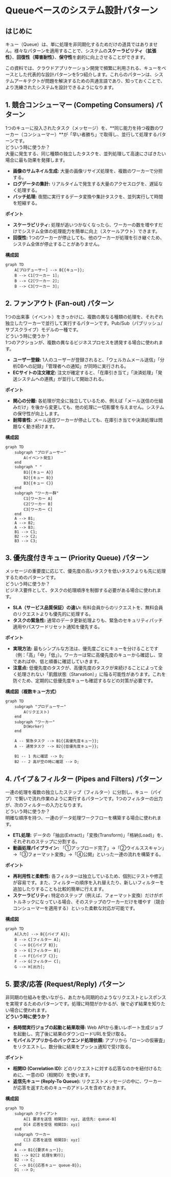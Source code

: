 # **Queueベースのシステム設計パターン**

## **はじめに**

キュー（Queue）は、単に処理を非同期化するためだけの道具ではありません。様々なパターンを適用することで、システムの**スケーラビリティ（拡張性）**、**回復性（障害耐性）**、**保守性**を劇的に向上させることができます。

この資料では、クラウドアプリケーション開発で頻繁に利用される、キューをベースとした代表的な設計パターンを5つ紹介します。これらのパターンは、システムアーキテクトが問題を解決するための共通言語であり、知っておくことで、より洗練されたシステムを設計できるようになります。

## **1. 競合コンシューマー (Competing Consumers) パターン**

1つのキューに投入されたタスク（メッセージ）を、**同じ能力を持つ複数のワーカー（コンシューマー）**が「早い者勝ち」で取得し、並行して処理するパターンです。  
どういう時に使うか？  
大量に発生する、同じ種類の独立したタスクを、並列処理して高速にさばきたい場合に最も効果を発揮します。

* **画像のサムネイル生成:** 大量の画像リサイズ処理を、複数のワーカーで分担する。  
* **ログデータの集計:** リアルタイムで発生する大量のアクセスログを、遅延なく処理する。  
* **バッチ処理:** 夜間に実行するデータ変換や集計タスクを、並列実行して時間を短縮する。

**ポイント**

* **スケーラビリティ:** 処理が追いつかなくなったら、ワーカーの数を増やすだけでシステム全体の処理能力を簡単に向上（スケールアウト）できます。  
* **回復性:** 1つのワーカーが停止しても、他のワーカーが処理を引き継ぐため、システム全体が停止することがありません。

**構成図**
```mermaid
graph TD  
    A[プロデューサー] --> B{{キュー}};  
    B --> C1[ワーカー 1];  
    B --> C2[ワーカー 2];  
    B --> C3[ワーカー 3];
```
## **2. ファンアウト (Fan-out) パターン**

1つの出来事（イベント）をきっかけに、複数の異なる種類の処理を、それぞれ独立したワーカーで並行して実行するパターンです。Pub/Sub（パブリッシュ/サブスクライブ）モデルの一種です。  
どういう時に使うか？  
1つのアクションが、複数の異なるビジネスプロセスを誘発する場合に使われます。

* **ユーザー登録:** 1人のユーザーが登録されると、「ウェルカムメール送信」「分析DBへの記録」「管理者への通知」が同時に実行される。  
* **ECサイトの注文確定:** 注文が確定すると、「在庫引き当て」「決済処理」「発送システムへの連携」が並行して開始される。

**ポイント**

* **関心の分離:** 各処理が完全に独立しているため、例えば「メール送信の仕組みだけ」を後から変更しても、他の処理に一切影響を与えません。システムの保守性が向上します。  
* **耐障害性:** メール送信ワーカーが停止しても、在庫引き当てや決済処理は問題なく動き続けます。

**構成図**
```mermaid
graph TD  
    subgraph "プロデューサー"  
        A(イベント発生)  
    end  
    subgraph " "  
        B1{{キュー A}}  
        B2{{キュー B}}  
        B3{{キュー C}}  
    end  
    subgraph "ワーカー群"  
        C1[ワーカー A]  
        C2[ワーカー B]  
        C3[ワーカー C]  
    end  
    A --> B1;  
    A --> B2;  
    A --> B3;  
    B1 --> C1;  
    B2 --> C2;  
    B3 --> C3;
```
## **3. 優先度付きキュー (Priority Queue) パターン**
 
メッセージの重要度に応じて、優先度の高いタスクを低いタスクよりも先に処理するためのパターンです。  
どういう時に使うか？  
ビジネス要件として、タスクの処理順序を制御する必要がある場合に使われます。

* **SLA（サービス品質保証）の違い:** 有料会員からのリクエストを、無料会員のリクエストよりも優先的に処理する。  
* **タスクの緊急性:** 通常のデータ更新処理よりも、緊急のセキュリティパッチ適用やパスワードリセット通知を優先する。

**ポイント**

* **実現方法:** 最もシンプルな方法は、優先度ごとにキューを分けることです（例：「高」「中」「低」）。ワーカーは常に高優先度のキューから確認し、空であれば中、低と順番に確認していきます。  
* **注意点:** 低優先度のタスクが、高優先度のタスクが来続けることによって全く処理されない「飢餓状態（Starvation）」に陥る可能性があります。これを防ぐため、定期的に低優先度キューも確認するなどの対策が必要です。

**構成図（複数キュー方式）**
```mermaid
graph TD  
    subgraph "プロデューサー"  
        A(リクエスト)  
    end  
    subgraph "ワーカー"  
        D(Worker)  
    end

    A -- 緊急タスク --> B1{{高優先度キュー}};  
    A -- 通常タスク --> B2{{低優先度キュー}};

    B1 -- 1 先に確認 --> D;  
    B2 -- 2 高が空の時に確認 --> D;
```
## **4. パイプ＆フィルター (Pipes and Filters) パターン**

一連の処理を複数の独立したステップ（フィルター）に分割し、キュー（パイプ）で繋いで流れ作業のように実行するパターンです。1つのフィルターの出力が、次のフィルターの入力となります。  
どういう時に使うか？  
明確な順序を持つ、一連のデータ処理ワークフローを構築する場合に使われます。

* **ETL処理:** データの「抽出(Extract)」「変換(Transform)」「格納(Load)」を、それぞれのステップに分割する。  
* **動画処理パイプライン:** 「①アップロード完了」→「②ウイルススキャン」→「③フォーマット変換」→「④公開」といった一連の流れを構築する。

**ポイント**

* **再利用性と柔軟性:** 各フィルターは独立しているため、個別にテストや修正が容易です。また、フィルターの順序を入れ替えたり、新しいフィルターを追加したりすることも比較的簡単に行えます。  
* **スケーラビリティ:** 特定のステップ（例えば、フォーマット変換）だけがボトルネックになっている場合、そのステップのワーカーだけを増やす（競合コンシューマーを適用する）といった柔軟な対応が可能です。

**構成図**
```mermaid
graph TD  
    A[入力] --> B{{パイプ A}};  
    B --> C[フィルター A];  
    C --> D{{パイプ B}};  
    D --> E[フィルター B];  
    E --> F{{パイプ C}};  
    F --> G[フィルター C];  
    G --> H[出力];
```
## **5. 要求/応答 (Request/Reply) パターン**

非同期の仕組みを使いながら、あたかも同期的のようなリクエストとレスポンスを実現するためのパターンです。処理に時間がかかるが、後で必ず結果を知りたい場合に使われます。  
**どういう時に使うか？**

* **長時間実行ジョブの起動と結果取得:** Web APIから重いレポート生成ジョブを起動し、完了後に結果のダウンロードURLを受け取る。  
* **モバイルアプリからのバックエンド処理依頼:** アプリから「ローンの仮審査」をリクエストし、数分後に結果をプッシュ通知で受け取る。

**ポイント**

* **相関ID (Correlation ID):** どのリクエストに対する応答なのかを紐付けるために、一意のID（相関ID）を使います。  
* **返信先キュー (Reply-To Queue):** リクエストメッセージの中に、ワーカーが応答を返すためのキューのアドレスを含めておきます。

**構成図**
```mermaid
graph TD  
    subgraph クライアント  
        A[1 要求を送信 相関ID: xyz, 返信先: queue-B]  
        D[4 応答を受信 相関ID: xyz]  
    end  
    subgraph ワーカー  
        C[3 応答を返信 相関ID: xyz]  
    end  
    A --> B1{{要求キュー}};  
    B1 --> B2[2 処理を実行];  
    B2 --> C;  
    C --> D1{{応答キュー queue-B}};  
    D1 --> D;  
```